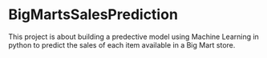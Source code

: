 # BigMartsSalesPrediction
This project is about building a predective model using Machine Learning in python to predict the sales of each item available in a Big Mart store.
